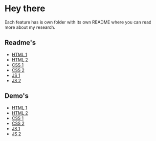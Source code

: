 # Hey there

Each feature has is own folder with its own README where you can read more about my research.

## Readme's

* [HTML 1](https://github.com/mimaaa/MINOR_WD_BROTECH/blob/master/week-2/html-1/README.md)
* [HTML 2](https://github.com/mimaaa/MINOR_WD_BROTECH/blob/master/week-2/html-2/README.md)
* [CSS 1](https://github.com/mimaaa/MINOR_WD_BROTECH/blob/master/week-2/css-1/README.md)
* [CSS 2](https://github.com/mimaaa/MINOR_WD_BROTECH/blob/master/week-2/css-2/README.md)
* [JS 1]()
* [JS 2]()

## Demo's

* [HTML 1](https://mimaaa.github.io/brotech/week-2/html-1/index.html)
* [HTML 2](https://mimaaa.github.io/brotech/week-2/html-2/index.html)
* [CSS 1](https://mimaaa.github.io/brotech/week-2/css-1/index.html)
* [CSS 2](https://mimaaa.github.io/brotech/week-2/css-2/index.html)
* [JS 1]()
* [JS 2]()
